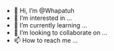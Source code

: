 - 👋 Hi, I’m @Whapatuh
- 👀 I’m interested in ...
- 🌱 I’m currently learning ...
- 💞️ I’m looking to collaborate on ...
- 📫 How to reach me ...

<!---
Whapatuh/Whapatuh is a ✨ special ✨ repository because its `README.md` (this file) appears on your GitHub profile.
You can click the Preview link to take a look at your changes.
--->

